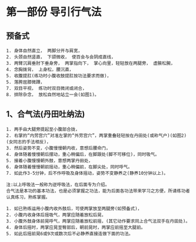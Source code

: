 # 第一部份  导引行气法

## 预备式
    1. 身体自然直立， 两脚分开与肩宽，
    2. 头颈自然竖直， 下颌微收， 使百会与会阴成直线，
    3. 两臂沉肩垂肘下垂身旁， 两掌指向下， 掌心向里，轻轻放在两腿旁， 虚腋松腕，
    4. 念胸拨背， 上身松，腰沉直，
    5. 收腹提肛(练功时小腹收鼓提肛按功法要求而做)，
    5. 落胯屈膝微蹲，
    7. 双目平视， 练功时双目微闭或闭合，
    8. 排除杂念， 放松自然地站立一会(如图1)。

## 1、合气法(丹田吐纳法)
    1. 两手由大腿旁提起至小腹部合拢，
    2. 右掌的“内劳宫穴”对准左掌的“外劳宫穴”，两掌重叠轻轻按在丹田处(或称气户)(如图2)(女同志的手法相反)，
    3. 然后姿势不变，小腹慢慢朝内收，意想后腰命门，
    4. 身体随着慢慢朝后摆动，重心稍偏后，在脚跟处(脚不可移位)，同时吸气。
    5. 接着小腹慢慢朝外鼓，意想两掌丹田处，
    6. 身体随着慢慢朝前摇动，重心稍偏前，在脚尖处，同时呼气。
    7. 如此作3-5分钟，后不作呼吸及身体摇动，姿势不变静养之(静养10分钟以上)。

    注:以上呼吸法一般称为逆呼吸法，在后面专为介绍。
    合气法是本功的基本功法，也是必须掌握之功法，能为后面各功法带来学习之方便，所请练功者认真练习，熟练掌握。

    1. 如已熟练运用小腹内收外鼓后，可使两掌放至两腿旁(如预备式)，
    2. 小腹内收身体后摇吸气，两掌应随着放松后晃，
    3. 小腹外鼓身体前晃呼气，两掌应随着放松前摇，(其它动作要求同上合气法双手在丹田处)。
    4. 身体后摇时，两掌应晃至臀部后，朝前晃时，两掌应前摇至大腿前。
    5. 如此后摇前晃6或9次或数次后不必静养直接连做下面的功法。
